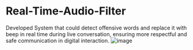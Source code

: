 # Real-Time-Audio-Filter
Developed System that could detect offensive words and replace it with beep in real time during live conversation, ensuring more respectful and safe communication in digital interaction.
![image](https://github.com/pratikr10/Real-Time-Audio-Filter/assets/109615455/69d079bc-bf5e-4645-9e0a-40d71042cf6f)
